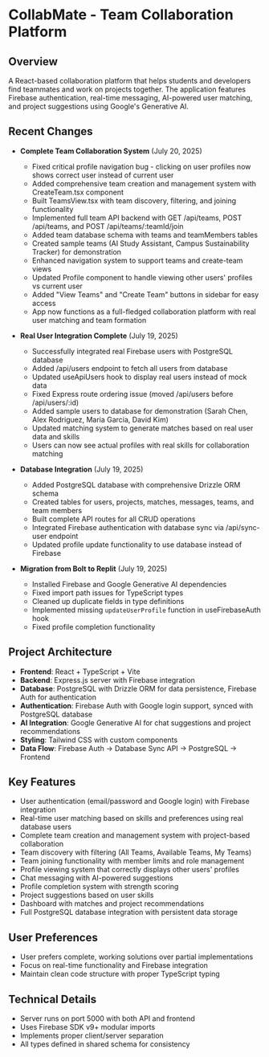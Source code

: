 # CollabMate - Team Collaboration Platform

## Overview
A React-based collaboration platform that helps students and developers find teammates and work on projects together. The application features Firebase authentication, real-time messaging, AI-powered user matching, and project suggestions using Google's Generative AI.

## Recent Changes
- **Complete Team Collaboration System** (July 20, 2025)
  - Fixed critical profile navigation bug - clicking on user profiles now shows correct user instead of current user
  - Added comprehensive team creation and management system with CreateTeam.tsx component
  - Built TeamsView.tsx with team discovery, filtering, and joining functionality
  - Implemented full team API backend with GET /api/teams, POST /api/teams, and POST /api/teams/:teamId/join
  - Added team database schema with teams and teamMembers tables
  - Created sample teams (AI Study Assistant, Campus Sustainability Tracker) for demonstration
  - Enhanced navigation system to support teams and create-team views
  - Updated Profile component to handle viewing other users' profiles vs current user
  - Added "View Teams" and "Create Team" buttons in sidebar for easy access
  - App now functions as a full-fledged collaboration platform with real user matching and team formation

- **Real User Integration Complete** (July 19, 2025)
  - Successfully integrated real Firebase users with PostgreSQL database
  - Added /api/users endpoint to fetch all users from database
  - Updated useApiUsers hook to display real users instead of mock data
  - Fixed Express route ordering issue (moved /api/users before /api/users/:id)
  - Added sample users to database for demonstration (Sarah Chen, Alex Rodriguez, Maria Garcia, David Kim)
  - Updated matching system to generate matches based on real user data and skills
  - Users can now see actual profiles with real skills for collaboration matching

- **Database Integration** (July 19, 2025)
  - Added PostgreSQL database with comprehensive Drizzle ORM schema
  - Created tables for users, projects, matches, messages, teams, and team members
  - Built complete API routes for all CRUD operations
  - Integrated Firebase authentication with database sync via /api/sync-user endpoint
  - Updated profile update functionality to use database instead of Firebase

- **Migration from Bolt to Replit** (July 19, 2025)
  - Installed Firebase and Google Generative AI dependencies
  - Fixed import path issues for TypeScript types 
  - Cleaned up duplicate fields in type definitions
  - Implemented missing `updateUserProfile` function in useFirebaseAuth hook
  - Fixed profile completion functionality

## Project Architecture
- **Frontend**: React + TypeScript + Vite
- **Backend**: Express.js server with Firebase integration
- **Database**: PostgreSQL with Drizzle ORM for data persistence, Firebase Auth for authentication
- **Authentication**: Firebase Auth with Google login support, synced with PostgreSQL database
- **AI Integration**: Google Generative AI for chat suggestions and project recommendations
- **Styling**: Tailwind CSS with custom components
- **Data Flow**: Firebase Auth → Database Sync API → PostgreSQL → Frontend

## Key Features
- User authentication (email/password and Google login) with Firebase integration
- Real-time user matching based on skills and preferences using real database users
- Complete team creation and management system with project-based collaboration
- Team discovery with filtering (All Teams, Available Teams, My Teams)
- Team joining functionality with member limits and role management
- Profile viewing system that correctly displays other users' profiles
- Chat messaging with AI-powered suggestions
- Profile completion system with strength scoring
- Project suggestions based on user skills
- Dashboard with matches and project recommendations
- Full PostgreSQL database integration with persistent data storage

## User Preferences
- User prefers complete, working solutions over partial implementations
- Focus on real-time functionality and Firebase integration
- Maintain clean code structure with proper TypeScript typing

## Technical Details
- Server runs on port 5000 with both API and frontend
- Uses Firebase SDK v9+ modular imports
- Implements proper client/server separation
- All types defined in shared schema for consistency